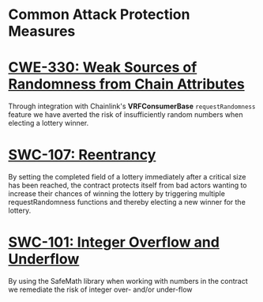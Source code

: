 # Common Attack Protection Measures

# [CWE-330: Weak Sources of Randomness from Chain Attributes](https://swcregistry.io/docs/SWC-120)

Through integration with Chainlink's **VRFConsumerBase** `requestRandomness` feature we have averted the risk of insufficiently random numbers when electing a lottery winner. 

# [SWC-107: Reentrancy](https://swcregistry.io/docs/SWC-107)

By setting the completed field of a lottery immediately after a critical size has been reached, the contract protects itself from bad actors wanting to increase their chances of winning the lottery by triggering multiple requestRandomness functions and thereby electing a new winner for the lottery.

# [SWC-101: Integer Overflow and Underflow](https://swcregistry.io/docs/SWC-101)

By using the SafeMath library when working with numbers in the contract we remediate the risk of integer over- and/or under-flow